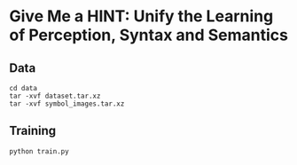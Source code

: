 # Give Me a HINT: Unify the Learning of Perception, Syntax and Semantics

## Data
<!-- Download the HINT dataset from [Google drive](https://drive.google.com/file/d/1HXmVd0oDfusxgf5Td6fprcpb3ooxpqi0/view?usp=sharing) and upzip to the ```data/``` folder. -->
```
cd data
tar -xvf dataset.tar.xz
tar -xvf symbol_images.tar.xz
```
## Training
```
python train.py
```


